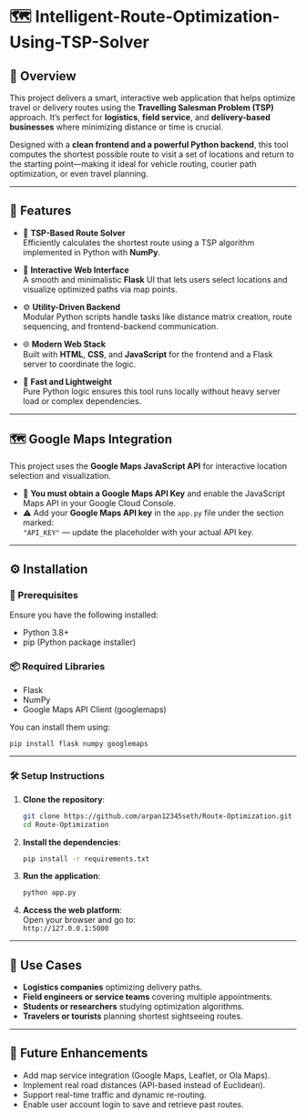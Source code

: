 # 🗺️ Intelligent-Route-Optimization-Using-TSP-Solver

## 🧠 Overview
This project delivers a smart, interactive web application that helps optimize travel or delivery routes using the **Travelling Salesman Problem (TSP)** approach. It’s perfect for **logistics**, **field service**, and **delivery-based businesses** where minimizing distance or time is crucial.

Designed with a **clean frontend and a powerful Python backend**, this tool computes the shortest possible route to visit a set of locations and return to the starting point—making it ideal for vehicle routing, courier path optimization, or even travel planning.

---

## 🚀 Features

- 🧠 **TSP-Based Route Solver**  
  Efficiently calculates the shortest route using a TSP algorithm implemented in Python with **NumPy**.

- 📍 **Interactive Web Interface**  
  A smooth and minimalistic **Flask** UI that lets users select locations and visualize optimized paths via map points.

- ⚙️ **Utility-Driven Backend**  
  Modular Python scripts handle tasks like distance matrix creation, route sequencing, and frontend-backend communication.

- 🌐 **Modern Web Stack**  
  Built with **HTML**, **CSS**, and **JavaScript** for the frontend and a Flask server to coordinate the logic.

- 🚀 **Fast and Lightweight**  
  Pure Python logic ensures this tool runs locally without heavy server load or complex dependencies.

---

## 🗺️ Google Maps Integration

This project uses the **Google Maps JavaScript API** for interactive location selection and visualization.

- 🔑 **You must obtain a Google Maps API Key** and enable the JavaScript Maps API in your Google Cloud Console.
- ⚠️ Add your **Google Maps API key** in the `app.py` file under the section marked:  
  `"API_KEY"` — update the placeholder with your actual API key.
---

## ⚙️ Installation

### 🧩 Prerequisites

Ensure you have the following installed:

- Python 3.8+
- pip (Python package installer)

### 📦 Required Libraries

- Flask  
- NumPy  
- Google Maps API Client (googlemaps)

You can install them using:

```bash
pip install flask numpy googlemaps
```

---

### 🛠️ Setup Instructions

1. **Clone the repository**:
    ```bash
    git clone https://github.com/arpan12345seth/Route-Optimization.git
    cd Route-Optimization
    ```

2. **Install the dependencies**:
    ```bash
    pip install -r requirements.txt
    ```

3. **Run the application**:
    ```bash
    python app.py
    ```

4. **Access the web platform**:  
   Open your browser and go to:  
   `http://127.0.0.1:5000`

---

## 🎯 Use Cases

- **Logistics companies** optimizing delivery paths.
- **Field engineers or service teams** covering multiple appointments.
- **Students or researchers** studying optimization algorithms.
- **Travelers or tourists** planning shortest sightseeing routes.

---

## 🧩 Future Enhancements

- Add map service integration (Google Maps, Leaflet, or Ola Maps).
- Implement real road distances (API-based instead of Euclidean).
- Support real-time traffic and dynamic re-routing.
- Enable user account login to save and retrieve past routes.
